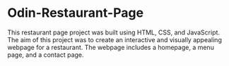 # Odin-Restaurant-Page
This restaurant page project was built using HTML, CSS, and JavaScript. The aim of this project was to create an interactive and visually appealing webpage for a restaurant. The webpage includes a homepage, a menu page, and a contact page.
